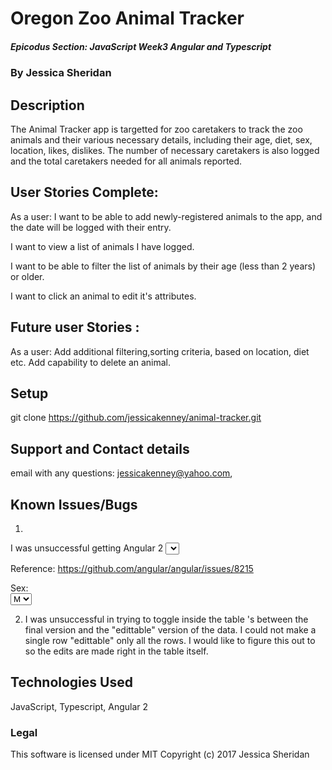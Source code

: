# Oregon Zoo Animal Tracker 

##### Epicodus Section: JavaScript Week3 Angular and Typescript 

### By Jessica Sheridan

## Description
The Animal Tracker app is targetted for zoo caretakers to track the zoo animals and their
various necessary details, including their age, diet, sex, location, likes, dislikes.
The number of necessary caretakers is also logged and the total caretakers needed for all
animals reported.

## User Stories Complete:
As a user:
I want to be able to add newly-registered animals to the app, and the date will be logged
with their entry. 

I want to view a list of animals I have logged.

I want to be able to filter the list of animals by their age (less than 2 years) or
older. 

I want to click an animal to edit it's attributes.

## Future user Stories :
As a user:
Add additional filtering,sorting criteria, based on location, diet etc.
Add capability to delete an animal.

## Setup
git clone https://github.com/jessicakenney/animal-tracker.git  

## Support and Contact details
email with any questions: jessicakenney@yahoo.com,

## Known Issues/Bugs
1)
I was unsuccessful getting Angular 2 <select> tag to work with 2-way binding [(ngModel)]
in the select menu for editing animal properties. I resorted to using a <input>.

Reference: https://github.com/angular/angular/issues/8215 
<div class="form-group row">
          <label class="col-sm-1">Sex:</label>
          <div class="col-sm-4">
            <select [(ngModel)]="childSelectedAnimal.sex" class="form-control">
               <option [value]="M">M</option>
               <option [value]="F">F</option>
            </select>
          </div>
        </div>

2)  I was unsuccessful in trying to toggle inside the table <td>'s between the final version and the
"edittable" version of the data. I could not make a single row "edittable" only all the rows.
I would like to figure this out to so the edits are made right in the table itself.


## Technologies Used
JavaScript, Typescript, Angular 2 

### Legal
This software is licensed under MIT Copyright (c) 2017 Jessica Sheridan
